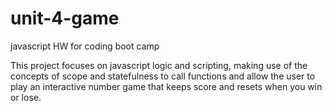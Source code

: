 # unit-4-game
javascript HW for coding boot camp

This project focuses on javascript logic and scripting, making use of the concepts of scope and statefulness to call functions and allow the user to play an interactive number game that keeps score and resets when you win or lose.
